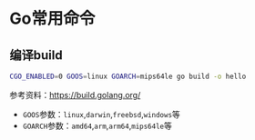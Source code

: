 # Go常用命令

## 编译build

```bash
CGO_ENABLED=0 GOOS=linux GOARCH=mips64le go build -o hello
```

参考资料：https://build.golang.org/

* `GOOS`参数：`linux`,`darwin`,`freebsd`,`windows`等
* `GOARCH`参数：`amd64`,`arm`,`arm64`,`mips64le`等